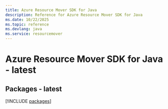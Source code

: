 ```yaml
---
title: Azure Resource Mover SDK for Java
description: Reference for Azure Resource Mover SDK for Java
ms.date: 10/22/2025
ms.topic: reference
ms.devlang: java
ms.service: resourcemover
---
```

# Azure Resource Mover SDK for Java - latest
## Packages - latest
[!INCLUDE [packages](resource-mover-index.md)]